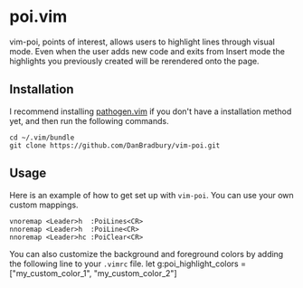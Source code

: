 # poi.vim

vim-poi, points of interest, allows users to highlight lines through visual mode. Even when the user adds new code and exits from Insert mode
the highlights you previously created will be rerendered onto the page.

## Installation
I recommend installing [pathogen.vim](https://github.com/tpope/vim-pathogen) if you don't have a installation method yet, and
then run the following commands.

    cd ~/.vim/bundle
    git clone https://github.com/DanBradbury/vim-poi.git

## Usage
Here is an example of how to get set up with `vim-poi`. You can use your own custom mappings.

    vnoremap <Leader>h  :PoiLines<CR>
    nnoremap <Leader>h  :PoiLine<CR>
    nnoremap <Leader>hc :PoiClear<CR>

You can also customize the background and foreground colors by adding the following line to your `.vimrc` file.
    let g:poi_highlight_colors = ["my_custom_color_1", "my_custom_color_2"]
